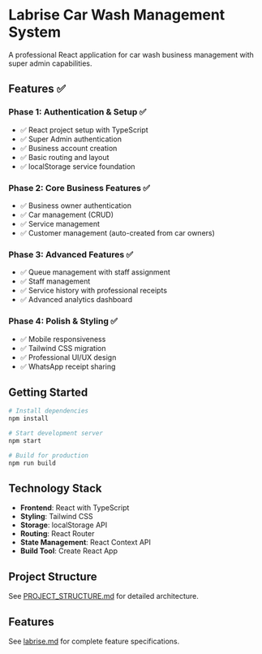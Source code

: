 # Labrise Car Wash Management System

A professional React application for car wash business management with super admin capabilities.

## Features ✅

### Phase 1: Authentication & Setup ✅
- ✅ React project setup with TypeScript
- ✅ Super Admin authentication
- ✅ Business account creation
- ✅ Basic routing and layout
- ✅ localStorage service foundation

### Phase 2: Core Business Features ✅
- ✅ Business owner authentication
- ✅ Car management (CRUD)
- ✅ Service management
- ✅ Customer management (auto-created from car owners)

### Phase 3: Advanced Features ✅
- ✅ Queue management with staff assignment
- ✅ Staff management
- ✅ Service history with professional receipts
- ✅ Advanced analytics dashboard

### Phase 4: Polish & Styling ✅
- ✅ Mobile responsiveness
- ✅ Tailwind CSS migration
- ✅ Professional UI/UX design
- ✅ WhatsApp receipt sharing

## Getting Started

```bash
# Install dependencies
npm install

# Start development server
npm start

# Build for production
npm run build
```

## Technology Stack
- **Frontend**: React with TypeScript
- **Styling**: Tailwind CSS
- **Storage**: localStorage API
- **Routing**: React Router
- **State Management**: React Context API
- **Build Tool**: Create React App

## Project Structure
See [PROJECT_STRUCTURE.md](./PROJECT_STRUCTURE.md) for detailed architecture.

## Features
See [labrise.md](./labrise.md) for complete feature specifications.
